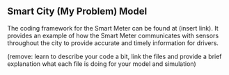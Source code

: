 ## Smart City (My Problem) Model

The coding framework for the Smart Meter can be found at (insert link). It provides an example of how the Smart Meter communicates with sensors throughout the city to provide accurate and timely information for drivers.

(remove: learn to describe your code a bit, link the files and provide a brief explanation what each file is doing for your model and simulation)